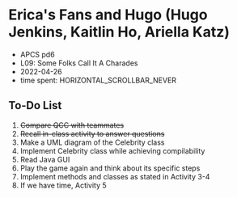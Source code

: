 # Erica's Fans and Hugo (Hugo Jenkins, Kaitlin Ho, Ariella Katz)

* APCS pd6
* L09: Some Folks Call It A Charades
* 2022-04-26
* time spent: HORIZONTAL_SCROLLBAR_NEVER

## To-Do List
1. ~~Compare QCC with teammates~~
2. ~~Recall in-class activity to answer questions~~
3. Make a UML diagram of the Celebrity class
4. Implement Celebrity class while achieving compilability
5. Read Java GUI
6. Play the game again and think about its specific steps
7. Implement methods and classes as stated in Activity 3-4
8. If we have time, Activity 5
